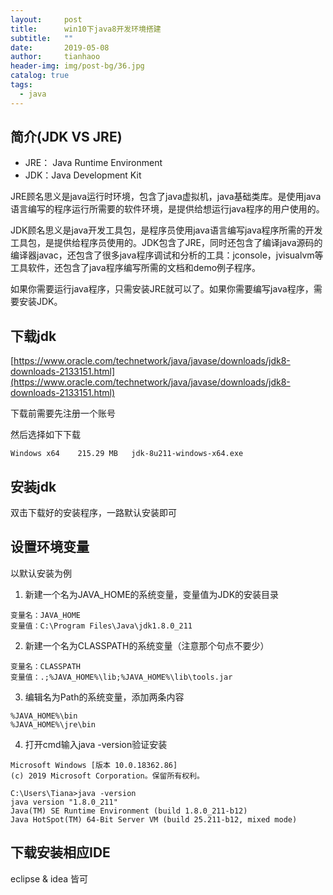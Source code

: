 ```yaml
---
layout:     post
title:      win10下java8开发环境搭建
subtitle:   ""
date:       2019-05-08
author:     tianhaoo
header-img: img/post-bg/36.jpg
catalog: true
tags:
  - java
---
```


## 简介(JDK VS JRE)

* JRE： Java Runtime Environment
* JDK：Java Development Kit 

JRE顾名思义是java运行时环境，包含了java虚拟机，java基础类库。是使用java语言编写的程序运行所需要的软件环境，是提供给想运行java程序的用户使用的。

JDK顾名思义是java开发工具包，是程序员使用java语言编写java程序所需的开发工具包，是提供给程序员使用的。JDK包含了JRE，同时还包含了编译java源码的编译器javac，还包含了很多java程序调试和分析的工具：jconsole，jvisualvm等工具软件，还包含了java程序编写所需的文档和demo例子程序。

如果你需要运行java程序，只需安装JRE就可以了。如果你需要编写java程序，需要安装JDK。


## 下载jdk

[https://www.oracle.com/technetwork/java/javase/downloads/jdk8-downloads-2133151.html](https://www.oracle.com/technetwork/java/javase/downloads/jdk8-downloads-2133151.html)

下载前需要先注册一个账号

然后选择如下下载

`Windows x64	215.29 MB  	jdk-8u211-windows-x64.exe`

## 安装jdk

双击下载好的安装程序，一路默认安装即可

## 设置环境变量

以默认安装为例

1. 新建一个名为JAVA_HOME的系统变量，变量值为JDK的安装目录
  ```
  变量名：JAVA_HOME
  变量值：C:\Program Files\Java\jdk1.8.0_211
  ```
2. 新建一个名为CLASSPATH的系统变量（注意那个句点不要少）
  ```
  变量名：CLASSPATH
  变量值：.;%JAVA_HOME%\lib;%JAVA_HOME%\lib\tools.jar
  ```
3. 编辑名为Path的系统变量，添加两条内容
  ```
  %JAVA_HOME%\bin
  %JAVA_HOME%\jre\bin
  ```
4. 打开cmd输入java -version验证安装
  ```
  Microsoft Windows [版本 10.0.18362.86]
  (c) 2019 Microsoft Corporation。保留所有权利。

  C:\Users\Tiana>java -version
  java version "1.8.0_211"
  Java(TM) SE Runtime Environment (build 1.8.0_211-b12)
  Java HotSpot(TM) 64-Bit Server VM (build 25.211-b12, mixed mode)
  ```

## 下载安装相应IDE

eclipse & idea 皆可

